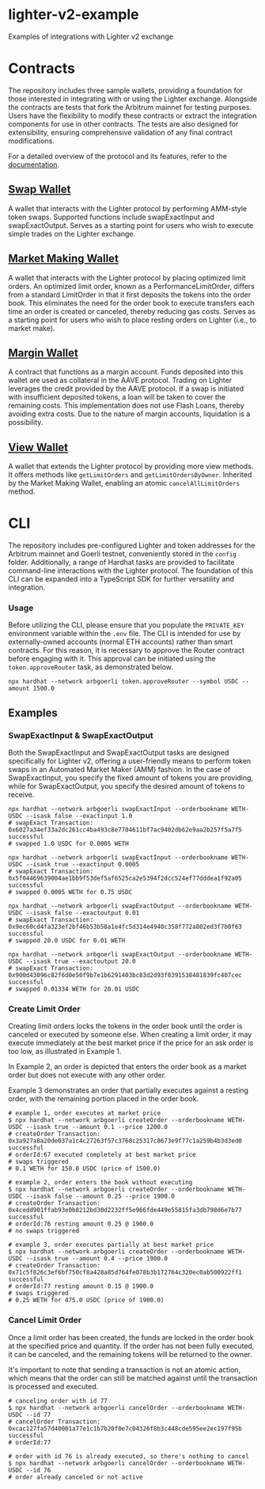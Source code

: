 # lighter-v2-example

Examples of integrations with Lighter v2 exchange

# Contracts
The repository includes three sample wallets, providing a foundation for those interested in integrating with or using the Lighter exchange. 
Alongside the contracts are tests that fork the Arbitrum mainnet for testing purposes. 
Users have the flexibility to modify these contracts or extract the integration components for use in other contracts. 
The tests are also designed for extensibility, ensuring comprehensive validation of any final contract modifications.

For a detailed overview of the protocol and its features, refer to the [documentation](https://docs.lighter.xyz/lighter-dex/).

## [Swap Wallet](./contracts/SwapWallet.sol)
A wallet that interacts with the Lighter protocol by performing AMM-style token swaps. 
Supported functions include swapExactInput and swapExactOutput.
Serves as a starting point for users who wish to execute simple trades on the Lighter exchange.

## [Market Making Wallet](./contracts/MarketMakingWallet.sol)
A wallet that interacts with the Lighter protocol by placing optimized limit orders.
An optimized limit order, known as a PerformanceLimitOrder, differs from a standard LimitOrder in that it first
deposits the tokens into the order book. This eliminates the need for the order book to execute transfers each time
an order is created or canceled, thereby reducing gas costs.
Serves as a starting point for users who wish to place resting orders on Lighter (i.e., to market make).

## [Margin Wallet](./contracts/MarginWallet.sol)
A contract that functions as a margin account.
Funds deposited into this wallet are used as collateral in the AAVE protocol.
Trading on Lighter leverages the credit provided by the AAVE protocol.
If a swap is initiated with insufficient deposited tokens, a loan will be taken to cover the remaining costs.
This implementation does not use Flash Loans, thereby avoiding extra costs.
Due to the nature of margin accounts, liquidation is a possibility.

## [View Wallet](./contracts/ViewWallet.sol)
A wallet that extends the Lighter protocol by providing more view methods.
It offers methods like `getLimitOrders` and `getLimitOrdersByOwner`. 
Inherited by the Market Making Wallet, enabling an atomic `cancelAllLimitOrders` method.

# CLI
The repository includes pre-configured Lighter and token addresses for the Arbitrum mainnet and Goerli testnet, conveniently stored in the `config` folder. 
Additionally, a range of Hardhat tasks are provided to facilitate command-line interactions with the Lighter protocol.
The foundation of this CLI can be expanded into a TypeScript SDK for further versatility and integration.

### Usage
Before utilizing the CLI, please ensure that you populate the `PRIVATE_KEY` environment variable within the `.env` file.
The CLI is intended for use by externally-owned accounts (normal ETH accounts) rather than smart contracts.
For this reason, it is necessary to approve the Router contract before engaging with it. 
This approval can be initiated using the `token.approveRouter` task, as demonstrated below.
```shell
npx hardhat --network arbgoerli token.approveRouter --symbol USDC --amount 1500.0
```

## Examples
### SwapExactInput & SwapExactOutput
Both the SwapExactInput and SwapExactOutput tasks are designed specifically for Lighter v2, 
offering a user-friendly means to perform token swaps in an Automated Market Maker (AMM) fashion.
In the case of SwapExactInput, you specify the fixed amount of tokens you are providing, 
while for SwapExactOutput, you specify the desired amount of tokens to receive.

```shell
npx hardhat --network arbgoerli swapExactInput --orderbookname WETH-USDC --isask false --exactinput 1.0
# swapExact Transaction: 0x6027a34ef33a2dc261cc4ba493c8e7704611bf7ac9402db62e9aa2b257f5a7f5 successful
# swapped 1.0 USDC for 0.0005 WETH

npx hardhat --network arbgoerli swapExactInput --orderbookname WETH-USDC --isask true --exactinput 0.0005
# swapExact Transaction: 0x5f04469639004ae1bb9f53def5af6525ca2e5394f2dcc524ef77dddea1f92a05 successful
# swapped 0.0005 WETH for 0.75 USDC

npx hardhat --network arbgoerli swapExactOutput --orderbookname WETH-USDC --isask false --exactoutput 0.01
# swapExact Transaction: 0x9ec60cd4fa323ef2bf46b53b58a1e4fc5d314e4940c358f772a802ed3f7b0f63 successful
# swapped 20.0 USDC for 0.01 WETH

npx hardhat --network arbgoerli swapExactOutput --orderbookname WETH-USDC --isask true --exactoutput 20.0
# swapExact Transaction: 0x900d43096c82f6d0e50f9b7e1b6291403bc83d2d93f0391538481839fc407cec successful
# swapped 0.01334 WETH for 20.01 USDC
```


### Create Limit Order
Creating limit orders locks the tokens in the order book until the order is canceled or executed by someone else.
When creating a limit order, it may execute immediately at the best market price if the price for an ask order is too low, as illustrated in Example 1.

In Example 2, an order is depicted that enters the order book as a market order but does not execute with any other order.

Example 3 demonstrates an order that partially executes against a resting order, with the remaining portion placed in the order book.

```shell
# example 1, order executes at market price
$ npx hardhat --network arbgoerli createOrder --orderbookname WETH-USDC --isask true --amount 0.1 --price 1200.0
# createOrder Transaction: 0x3a927a8a20de037a1c4c27263f57c3768c25317c8673e9f77c1a259b4b3d3ed0 successful
# orderId:67 executed completely at best market price
# swaps triggered
# 0.1 WETH for 150.0 USDC (price of 1500.0)

# example 2, order enters the book without executing
$ npx hardhat --network arbgoerli createOrder --orderbookname WETH-USDC --isask false --amount 0.25 --price 1900.0
# createOrder Transaction: 0x4cedd901ffab93e0b8212bd30d2232ff5e966fde449e55815fa3db798d6e7b77 successful
# orderId:76 resting amount 0.25 @ 1900.0
# no swaps triggered

# example 3, order executes partially at best market price
$ npx hardhat --network arbgoerli createOrder --orderbookname WETH-USDC --isask true --amount 0.4 --price 1900.0
# createOrder Transaction: 0x71c5f826c3ef6bf750cf8a428a85d764fe078b3b172764c320ec0ab500922ff1 successful
# orderId:77 resting amount 0.15 @ 1900.0
# swaps triggered
# 0.25 WETH for 475.0 USDC (price of 1900.0)
```


### Cancel Limit Order
Once a limit order has been created, the funds are locked in the order book at the specified price and quantity. If the order has not been fully executed, it can be canceled, and the remaining tokens will be returned to the owner.

It's important to note that sending a transaction is not an atomic action, which means that the order can still be matched against until the transaction is processed and executed.

```shell
# canceling order with id 77
$ npx hardhat --network arbgoerli cancelOrder --orderbookname WETH-USDC --id 77
# cancelOrder Transaction: 0xcac127fa57d40001a77e1c1b7b20f0e7c04326f8b3c448cde595ee2ec197f95b successful
# orderId:77

# order with id 76 is already executed, so there's nothing to cancel
$ npx hardhat --network arbgoerli cancelOrder --orderbookname WETH-USDC --id 76
# order already canceled or not active
```
